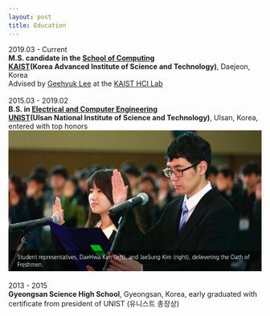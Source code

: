 ```yaml
---
layout: post
title: Education
---
```

2019.03 - Current <br/>
__M.S. candidate in the [School of Computing](https://cs.kaist.ac.kr/)__ <br/>
[__KAIST__](http://www.kaist.edu/html/en/index.html)__(Korea Advanced Institute of Science and Technology)__, Daejeon, Korea <br/>
Advised by [Geehyuk Lee](https://scholar.google.com/citations?user=wBXkmcQAAAAJ&hl=en) at the [KAIST HCI Lab](http://hcil.kaist.ac.kr/)<br />
<br />
2015.03 - 2019.02 <br />
__B.S. in [Electrical and Computer Engineering](http://ece.unist.ac.kr/)__ <br />
[__UNIST__](http://www.unist.ac.kr/)__(Ulsan National Institute of Science and Technology)__, Ulsan, Korea, entered with top honors <br />
[![representative](../img/student-representatives.png)](http://news.unist.ac.kr/2015-unist-matriculation-ceremony-2/)<br />
<br />
2013 - 2015<br />
__Gyeongsan Science High School__, Gyeongsan, Korea, early graduated with certificate from president of UNIST (유니스트 총장상)<br />

